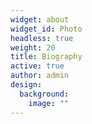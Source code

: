 ```yaml
---
widget: about
widget_id: Photo
headless: true
weight: 20
title: Biography
active: true
author: admin
design:
  background:
    image: ""
---
```

